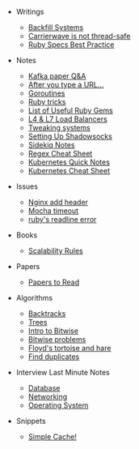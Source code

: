 * Writings

  * [Backfill Systems](notes/2016-03-07-backfill-systems.md)
  * [Carrierwave is not thread-safe](notes/2018-11-02-carrierwave-is-not-thread-safe.md)
  * [Ruby Specs Best Practice](notes/2019-05-21-rspec-practices.md)

* Notes

  * [Kafka paper Q&A](notes/2017-04-11-kafka-paper.md)
  * [After you type a URL...](notes/2018-04-28-after-your-type-an-url.md)
  * [Goroutines](notes/2018-05-02-go-routines.md)
  * [Ruby tricks](notes/2018-05-14-ruby-tricks.md)
  * [List of Useful Ruby Gems](notes/2018-05-16-list-of-important-gems.md)
  * [L4 & L7 Load Balancers](notes/2018-05-24-comparison-of-load-balancers.md)
  * [Tweaking systems](notes/2018-07-04-useful-system-tweaking-readings.md)
  * [Setting Up Shadowsocks](notes/2019-01-24-shadowsocks-setup.md)
  * [Sidekiq Notes](notes/2019-01-29-sidekiq-notes.md)
  * [Regex Cheat Sheet](notes/2019-02-14-regex-cheatsheet.md)
  * [Kubernetes Quick Notes](notes/2019-03-26-k8s-quick-dict.md)
  * [Kubernetes Cheat Sheet](notes/2019-04-04-k8s-cheat-sheet.md)

* Issues
  * [Nginx add header](notes/2017-02-23-nginx-add-header.md)
  * [Mocha timeout](notes/2017-03-23-mocha-timeout.md)
  * [ruby's readline error](notes/2019-04-15-readline-error.md)

* Books

  * [Scalability Rules](notes/2017-04-06-scalability-rules.md)

* Papers
  * [Papers to Read](notes/2018-05-03-papers-we-love.md)

* Algorithms

  * [Backtracks](notes/2018-04-28-backtrack.md)
  * [Trees](notes/2018-04-28-trees.md)
  * [Intro to Bitwise](notes/2018-04-28-bitwise-explaination.md)
  * [Bitwise problems](notes/2018-04-28-bitwise-problems.md)
  * [Floyd's tortoise and hare](notes/2018-05-09-cycle-detection.md)
  * [Find duplicates](notes/2018-05-09-find-duplicates.md)

* Interview Last Minute Notes

  * [Database](notes/2018-04-28-database.md)
  * [Networking](notes/2018-04-28-networking.md)
  * [Operating System](notes/2018-04-28-os.md)

* Snippets

  * [Simple Cache!](notes/2019-04-05-simple-cache.md)
